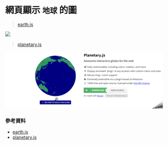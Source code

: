 # 網頁顯示 `地球` 的圖

> [earth.js](https://github.com/earthjs/earthjs)

![](earthjs.gif)

> [planetary.js](http://planetaryjs.com/)
 
![](planetaryjs.gif)

### 參考資料

- [earth.js](https://github.com/earthjs/earthjs)
- [planetary.js](http://planetaryjs.com/)

